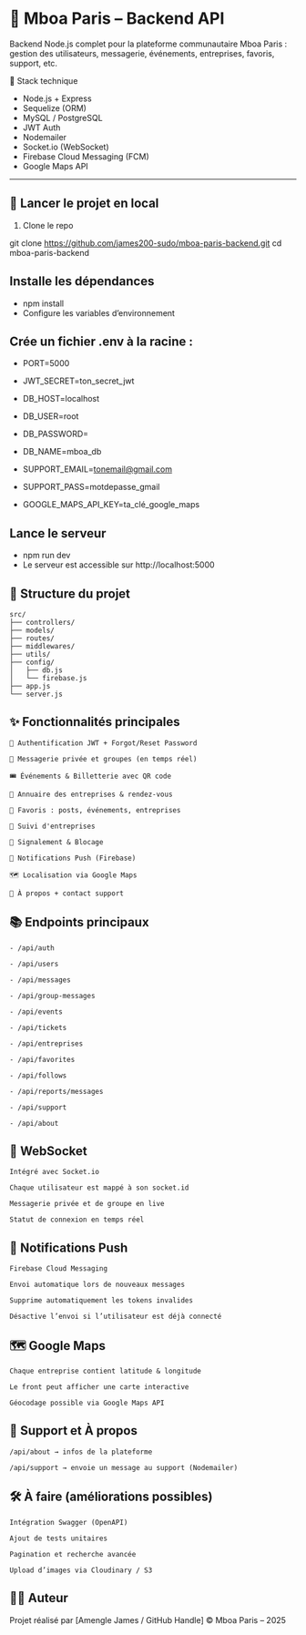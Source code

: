 # 💼 Mboa Paris – Backend API

Backend Node.js complet pour la plateforme communautaire Mboa Paris : gestion des utilisateurs, messagerie, événements, entreprises, favoris, support, etc.

🔧 Stack technique

- Node.js + Express
- Sequelize (ORM)
- MySQL / PostgreSQL
- JWT Auth
- Nodemailer
- Socket.io (WebSocket)
- Firebase Cloud Messaging (FCM)
- Google Maps API

---

## 🚀 Lancer le projet en local

1. Clone le repo


git clone https://github.com/james200-sudo/mboa-paris-backend.git
cd mboa-paris-backend


## Installe les dépendances

- npm install
- Configure les variables d’environnement

## Crée un fichier .env à la racine :


- PORT=5000
- JWT_SECRET=ton_secret_jwt
- DB_HOST=localhost
- DB_USER=root
- DB_PASSWORD=
- DB_NAME=mboa_db

- SUPPORT_EMAIL=tonemail@gmail.com
- SUPPORT_PASS=motdepasse_gmail

- GOOGLE_MAPS_API_KEY=ta_clé_google_maps
## Lance le serveur


- npm run dev
- Le serveur est accessible sur http://localhost:5000

## 📁 Structure du projet


    src/
    ├── controllers/
    ├── models/
    ├── routes/
    ├── middlewares/
    ├── utils/
    ├── config/
    │   ├── db.js
    │   └── firebase.js
    ├── app.js
    └── server.js
## ✨ Fonctionnalités principales
    🔐 Authentification JWT + Forgot/Reset Password

    💬 Messagerie privée et groupes (en temps réel)

    🎟️ Événements & Billetterie avec QR code

    🏢 Annuaire des entreprises & rendez-vous

    🌟 Favoris : posts, événements, entreprises

    👥 Suivi d'entreprises

    🔕 Signalement & Blocage

    🔔 Notifications Push (Firebase)

    🗺️ Localisation via Google Maps

    🧾 À propos + contact support

## 📚 Endpoints principaux
    - /api/auth

    - /api/users

    - /api/messages

    - /api/group-messages

    - /api/events

    - /api/tickets

    - /api/entreprises

    - /api/favorites

    - /api/follows

    - /api/reports/messages

    - /api/support

    - /api/about

## 🧠 WebSocket
    Intégré avec Socket.io

    Chaque utilisateur est mappé à son socket.id

    Messagerie privée et de groupe en live

    Statut de connexion en temps réel

## 🔔 Notifications Push
    Firebase Cloud Messaging

    Envoi automatique lors de nouveaux messages

    Supprime automatiquement les tokens invalides

    Désactive l’envoi si l’utilisateur est déjà connecté

## 🗺️ Google Maps
    Chaque entreprise contient latitude & longitude

    Le front peut afficher une carte interactive

    Géocodage possible via Google Maps API

## 🧾 Support et À propos
    /api/about → infos de la plateforme

    /api/support → envoie un message au support (Nodemailer)

## 🛠️ À faire (améliorations possibles)
    Intégration Swagger (OpenAPI)

    Ajout de tests unitaires

    Pagination et recherche avancée

    Upload d’images via Cloudinary / S3

## 🙋‍♂️ Auteur
Projet réalisé par [Amengle James / GitHub Handle]
© Mboa Paris – 2025







